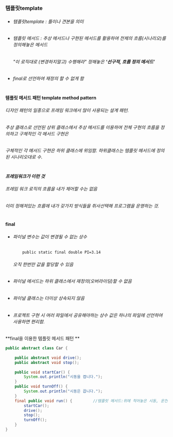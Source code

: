 ### 템플릿template
* ###### 템플릿template : 틀이나 견본을 의미 
* ###### 템플릿 메서드 : 추상 메서드나 구현된 메서드를 활용하여 전체의 흐름(시나리오)를 정의해놓은 메서드
  ###### "이 로직대로 (변경하지말고) 수행해라" 정해놓은 ***‘선구적, 흐름 정의 메서드’***
* ###### final로 선언하여 재정의 할 수 없게 함 
#
**템플릿 메서드 패턴 template method pattern** 
###### 디자인 패턴의 일종으로 프래임 워크에서 많이 사용되는 설계 패턴. 
###### 추상 클래스로 선언된 상위 클래스에서 추상 메서드를 이용하여 전체 구현의 흐름을 정의하고 구체적인 각 메서드 구현은
###### 구체적인 각 메서드 구현은 하위 클래스에 위임함. 하위클래스는 템플릿 메서드에 정의된 시나리오대로 수. 
#
***프레임워크가 이런 것***
###### 프레임 워크 로직의 흐름을 내가 제어할 수는 없음
###### 이미 정해져있는 흐름에 내가 갖가지 방식들을 취사선택해 프로그램을 운영하는 것.
#
**final** 
* ###### 파이널 변수는 값이 변경될 수 없는 상수
          public static final double PI=3.14	
  ###### 오직 한번만 값을 할당할 수 있음
* ###### 파이널 메서드는 하위 클래스에서 재정의(오버라이딩)할 수 없음
* ###### 파이널 클래스는 더이상 상속되지 않음
* ###### 프로젝트 구현 시 여러 파일에서 공유해야하는 상수 값은 하나의 파일에 선언하여 사용하면 편리함. 
**final을 이용한 템플릿 메서드 패턴 ** 
```java    
public abstract class Car {
	
	public abstract void drive();        
	public abstract void stop();
	
	public void startCar() {
		System.out.println("시동을 켭니다.");      
	}
	public void turnOff() {
		System.out.println("시동은 끕니다.");
	}
	final public void run() {         //템플릿 메서드:위에 적어놓은 시동, 운전, 정지, 시동끄기의 로직을 정의해놓기 
		startCar();
		drive();	
		stop();
		turnOff();
	}
}
``` 
